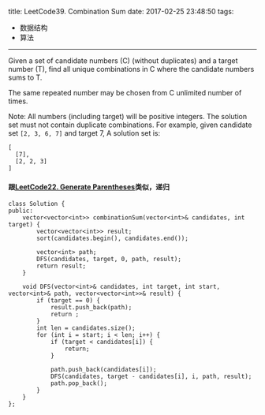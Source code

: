 title: LeetCode39. Combination Sum
date: 2017-02-25 23:48:50
tags:
- 数据结构
- 算法
---

Given a set of candidate numbers (C) (without duplicates) and a target number (T), find all unique combinations in C where the candidate numbers sums to T.

The same repeated number may be chosen from C unlimited number of times.

Note:
All numbers (including target) will be positive integers.
The solution set must not contain duplicate combinations.
For example, given candidate set `[2, 3, 6, 7]` and target 7, 
A solution set is: 

```
[
  [7],
  [2, 2, 3]
]
```

#### 跟[LeetCode22. Generate Parentheses](http://mingyi.js.org/2017/02/24/LeetCode22-Generate-Parentheses/)类似，递归

```
class Solution {
public:
    vector<vector<int>> combinationSum(vector<int>& candidates, int target) {
        vector<vector<int>> result;
        sort(candidates.begin(), candidates.end());
        
        vector<int> path;
        DFS(candidates, target, 0, path, result);
        return result;
    }
    
    void DFS(vector<int>& candidates, int target, int start, vector<int>& path, vector<vector<int>>& result) {
        if (target == 0) {
            result.push_back(path);
            return ;
        }
        int len = candidates.size();
        for (int i = start; i < len; i++) {
            if (target < candidates[i]) {
                return;
            }
            
            path.push_back(candidates[i]);
            DFS(candidates, target - candidates[i], i, path, result);
            path.pop_back();
        }
    }
};
```
